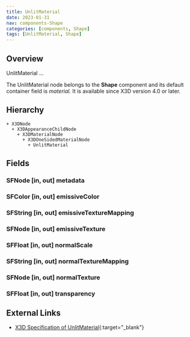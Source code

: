 ```yaml
---
title: UnlitMaterial
date: 2023-01-31
nav: components-Shape
categories: [components, Shape]
tags: [UnlitMaterial, Shape]
---
```

<style>
.post h3 {
   word-spacing: 0.2em;
}
</style>

## Overview

UnlitMaterial ...

The UnlitMaterial node belongs to the **Shape** component and its default container field is *material.* It is available since X3D version 4.0 or later.

## Hierarchy

```
+ X3DNode
  + X3DAppearanceChildNode
    + X3DMaterialNode
      + X3DOneSidedMaterialNode
        + UnlitMaterial
```

## Fields

### SFNode [in, out] **metadata** <small></small>

### SFColor [in, out] **emissiveColor** <small></small>

### SFString [in, out] **emissiveTextureMapping** <small></small>

### SFNode [in, out] **emissiveTexture** <small></small>

### SFFloat [in, out] **normalScale** <small></small>

### SFString [in, out] **normalTextureMapping** <small></small>

### SFNode [in, out] **normalTexture** <small></small>

### SFFloat [in, out] **transparency** <small></small>

## External Links

- [X3D Specification of UnlitMaterial](https://www.web3d.org/documents/specifications/19775-1/V4.0/Part01/components/shape.html#UnlitMaterial){:target="_blank"}
